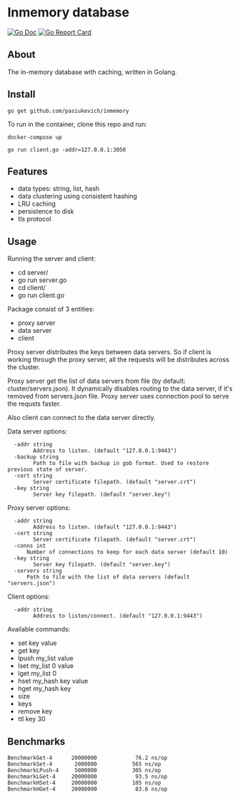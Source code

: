 Inmemory database
=======================

[![Go Doc](https://godoc.org/github.com/pasiukevich/inmemory?status.svg)](https://godoc.org/github.com/pasiukevich/inmemory)
[![Go Report Card](https://goreportcard.com/badge/github.com/pasiukevich/inmemory)](https://goreportcard.com/report/github.com/pasiukevich/inmemory)

About
-----

The in-memory database with caching, written in Golang. 

Install
-------
`go get github.com/pasiukevich/inmemory`

To run in the container, clone this repo and run:

`docker-compose up`

`go run client.go -addr=127.0.0.1:3050`

Features
--------

 - data types: string, list, hash
 - data clustering using consistent hashing
 - LRU caching
 - persistence to disk
 - tls protocol

Usage
-----

Running the server and client:
 - cd server/
 - go run server.go
 - cd client/
 - go run client.go

Package consist of 3 entities: 
  - proxy server
  - data server
  - client

Proxy server distributes the keys between data servers. So if client is working through the proxy server, all the requests will be distributes across the cluster.

Proxy server get the list of data servers from file (by default: cluster/servers.json). It dynamically disables routing to the data server, if it's removed from servers.json file. Proxy server uses connection pool to serve the requsts faster.

Also client can connect to the data server directly.

Data server options: 
```
  -addr string
    	Address to listen. (default "127.0.0.1:9443")
  -backup string
    	Path to file with backup in gob format. Used to restore previous state of server.
  -cert string
    	Server certificate filepath. (default "server.crt")
  -key string
    	Server key filepath. (default "server.key")
```

Proxy server options: 
```
  -addr string
    	Address to listen. (default "127.0.0.1:9443")
  -cert string
    	Server certificate filepath. (default "server.crt")
  -conns int
      Number of connections to keep for each data server (default 10)
  -key string
    	Server key filepath. (default "server.key")
  -servers string
      Path to file with the list of data servers (default "servers.json")
```

Client options:

```
  -addr string
    	Address to listen/connect. (default "127.0.0.1:9443")
```


Available commands:
- set key value
- get key
- lpush my_list value
- lset my_list 0 value
- lget my_list 0
- hset my_hash key value
- hget my_hash key
- size
- keys
- remove key
- ttl key 30 

Benchmarks
---------
```
BenchmarkGet-4     	20000000	        76.2 ns/op
BenchmarkSet-4     	 2000000	       565 ns/op
BenchmarkLPush-4   	 5000000	       305 ns/op
BenchmarkLGet-4    	20000000	        93.5 ns/op
BenchmarkHSet-4    	20000000	       105 ns/op
BenchmarkHGet-4    	20000000	        83.6 ns/op
```